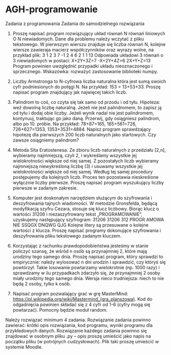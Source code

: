 # AGH-programowanie
Zadania z programowania 
Zadania do samodzielnego rozwiązania
1.	Proszę napisać program rozwiązujący układ równań N równań liniowych O N niewiadomych.
Dane dla problemu należy wczytać z pliku tekstowego. W pierwszym wierszu znajduje się liczba równań N, kolejne wiersze zawieraja macierz współczynników oraz wyrazy wolne, na przykład plik:
3
1 2 3 7
-1 2 4 6
2 1 1 13
Odpowiada układowi 3 równań o 3 niewiadomych w postaci:
X+2Y+3Z=7
-X+2Y+4Z=6
2X+Y+Z=13
Program powinien uwzględnić przypadki układu nieoznaczonego i sprzecznego. Wskazówka: rozważyć zastosowanie biblioteki numpy.

2.	Liczby Armstronga to N-cyfrowa liczba naturalna która jest sumą swoich cyfr podniesionych do potęgi N. Na przykład: 153 = 13+53+33. Proszę napisać program znajdujący jak najwięcej takich liczb.

3.	Palindrom to coś, co czyta się tak samo od przodu i od tyłu. Hipoteza: weź dowolną liczbę naturalną.  Jeżeli nie jest palindromem, to zapisz ją od tyłu i dodaj obie liczby. Jeżeli wynik nadal nie jest palindromem, kontynuuj, traktując go jako daną. Przerwij, gdy osiągniesz palindrom, albo po 10. próbie. Na przykład: 78+87=165, 165+561=726, 726+627=1353, 1353+3531=4884. Napisz program sprawdzający hipotezę dla pierwszych 200 liczb naturalnych jako startowych. Czy zawsze osiągniemy palindrom?

4.	Metoda Sita Eratostenesa. Ze zbioru liczb naturalnych z przedziału [2,n], wybieramy najmniejszą, czyli 2, i wykreślamy wszystkie jej wielokrotności większe od niej samej. Z pozostałych liczb wybieramy najmniejszą niewykreśloną liczbę (3) i usuwamy wszystkie jej wielokrotności większe od niej samej. Według tej samej procedury postępujemy dla kolejnych liczb. Proces ten pozostawia nieskreślone wyłącznie liczby pierwsze. Proszę napisać program wyszukujący liczby pierwsze w zadanym zakresie.

5.	Komputer jest doskonałym narzędziem służącym do szyfrowania i deszyfrowania tajnych wiadomości. W metodzie Gronsfelda, będącą modyfikacją szyfru Cezara, stosuje się klucz liczbowy. Biorąc klucz o wartości 31206 i niezaszyfrowany tekst „PROGRAMOWANIE”, uzyskujemy następujący szyfrogram:
 31206 31206 312
 PROGR AMOWA NIE
 SSQGX DNQWG QJG
Kolejne litery są przesuwane o kolejne wartości z klucza. Proszę napisać programy dokonujące szyfrowania i deszyfrowania pliku tekstowego zadanym kluczem.

6.	Korzystając z rachunku prawdopodobieństwa jesteśmy w stanie policzyć szansę, że wśród n osób są przynajmniej 2, które mają urodziny tego samego dnia. Proszę napisać program, który sprawdzi to empirycznie: należy wylosować n dni urodzin i sprawdzić, czy któryś się powtórzył. Takie losowanie powtarzamy wielokrotnie (np. 1000 razy) i sprawdzamy w ilu przypadkach zdarzyło się, że przynajmniej 2 osoby miały urodziny tego samego dnia.
Wersja nieco trudniejsza: niech to nie będą 2 osoby, tylko k osób.

7.	Napisać program pozwalający grać w grę MasterMind: https://pl.wikipedia.org/wiki/Mastermind_(gra_planszowa). Kod do odgadnięcia powinien składać się z 4 cyfr od 1-6 (cyfry mogą się powtarzać). Pomocny będzie moduł random.


Należy rozwiązać minimum 4 zadania. Rozwiązanie zadania powinno zawierać: krótki opis rozwiązania, kod programu, wyniki programu dla przykładowych danych.  Rozwiązanie każdego zadania powinno się znajdować w osobnym pliku .py – opis proszę umieścić jako napis na początku pliku (w potrójnych cudzysłowach). Plik taki proszę umieścić w systemie Moodle.


